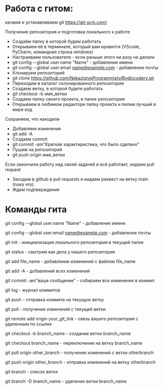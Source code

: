 # Работа с гитом:

качаем и устанавливаем git https://git-scm.com/

Получение репозитория и подготовка локального к работе
- Создаём папку в которой будем работать
- Открываем её в терминале, который вам нравится (VScode, PyCharm, командная строка windows)
- Настраиваем пользователя - если раньше этого ни разу не далали 
- git config --global user.name "Name" - добавление имени
- git config --global user.email name@example.com - добавление почты
- Клонируем репозиторий
- git clone https://github.com/NekazistyeProgrammisty/Bydlocodery.git
- Переходим в каталог склонированного репозитория
- Создаем ветку, в которой будете работать
- git checkout -b имя_ветки
- Создаем папку своего проекта, в папке репозитория
- Открываем в любимом редакторе папку проекта и пилим лучший в мире код

Сохраняем, что накодили
- Добавляем изменения
- git add -A
- Создаем commit
- git commit -am"Краткая характиристика, что было сделано"
- Пушим на репозиторий
- git push origin имя_ветки

Если закончили работу над своей задачей и всё работает, кидаем pull request
- Заходим в github в pull requests и кидаем реквест на ветку main (пока что)
- Ждем подтверждения

# Команды гита

git config --global user.name "Name" - добавление имени

git config --global user.email name@example.com - добавление почты

git init - инициализация локального репозитория в текущей папке

git status - смотрим как дела у нашего репозитория

git add file_name - добавление изменений с файлом file_name

git add -A - добавлений всех изменений

git commit -am"ваше сообщение" - собираем все изменения в коммит

git log - журнал коммитов

git push - отправка коммита на текущую ветку

git pull - получение изменений с текущей ветки

git remote add origin your_git_link - связь вашего репозитория с удаленным по ссылке 

git checkout -b branch_name - создание ветки branch_name

git checkout branch_name - переключение на ветку branch_name

git pull origin other_branch - получение изменений с ветки otherbranch

git push origin other_branch - отправка изменений на ветку otherbranch

git branch - список веток

git branch -D branch_name - удаление ветки branch_name
